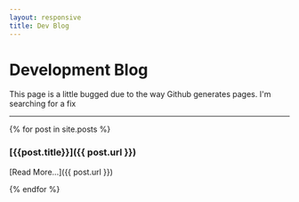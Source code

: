 ```yaml
---
layout: responsive
title: Dev Blog
---
```


# Development Blog

This page is a little bugged due to the way Github generates pages.  I'm searching for a fix

----

{% for post in site.posts %}
### [{{post.title}}]({{ post.url }})



[Read More...]({{ post.url }})


{% endfor %}
